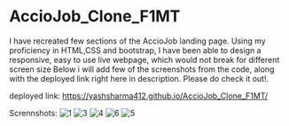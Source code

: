 # AccioJob_Clone_F1MT

I have recreated few sections of the AccioJob landing page. Using my proficiency in HTML,CSS and bootstrap, I have been able to design a responsive, easy to use live webpage, which would not break for different screen size
Below i will add few of the screenshots from the code, along with the deployed link right here in description.
Please do check it out!.

deployed link: 
https://yashsharma412.github.io/AccioJob_Clone_F1MT/

Scrennshots:
![1](https://github.com/YashSharma412/SnakeGame_2D/assets/139811734/ed66c22c-7d7c-4ebc-81d0-9b84fb0936b8)
![3](https://github.com/YashSharma412/SnakeGame_2D/assets/139811734/e77fdca4-dd68-4187-88dd-34b606b9fd47)
![4](https://github.com/YashSharma412/SnakeGame_2D/assets/139811734/4bd85918-e875-4716-9198-e51ed0d440ba)
![6](https://github.com/YashSharma412/SnakeGame_2D/assets/139811734/48dea8a3-02d5-40e9-ab02-7a4949350b4d)
![5](https://github.com/YashSharma412/SnakeGame_2D/assets/139811734/8555b9f3-4dd4-4d8f-993b-312de6eccd00)
